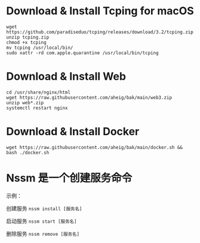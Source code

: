 # Download & Install  Tcping for macOS
```
wget https://github.com/paradiseduo/tcping/releases/download/3.2/tcping.zip
unzip tcping.zip
chmod +x tcping
mv tcping /usr/local/bin/
sudo xattr -rd com.apple.quarantine /usr/local/bin/tcping
```

# Download & Install Web
```
cd /usr/share/nginx/html
wget https://raw.githubusercontent.com/aheig/bak/main/web3.zip
unzip web*.zip
systemctl restart nginx
```

# Download & Install Docker
```
wget https://raw.githubusercontent.com/aheig/bak/main/docker.sh && bash ./docker.sh
```
# Nssm 是一个创建服务命令

示例：

创建服务  `` nssm install [服务名]   ``

启动服务  ``nssm start [服务名]   ``

删除服务  ``nssm remove [服务名]   ``

